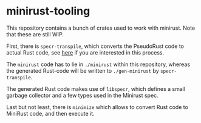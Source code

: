# minirust-tooling

This repository contains a bunch of crates used to work with minirust.
Note that these are still WIP.

First, there is `specr-transpile`, which converts the PseudoRust code to actual Rust code, see [here](https://github.com/memoryleak47/minirust-tooling/blob/main/specr-transpile/README.md) if you are interested in this process.

The `minirust` code has to lie in `./minirust` within this repository, whereas the generated Rust-code will be written to `./gen-minirust` by `specr-transpile`.

The generated Rust code makes use of `libspecr`, which defines a small garbage collector and a few types used in the Minirust spec.

Last but not least, there is `minimize` which allows to convert Rust code to MiniRust code, and then execute it.
